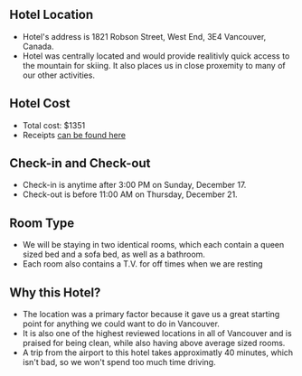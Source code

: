 ## Hotel Location

- Hotel's address is 1821 Robson Street, West End, 3E4 Vancouver, Canada.
- Hotel was centrally located and would provide realitivly quick access to the mountain for skiing. It also places us in close proxemity to many of our other activities.

## Hotel Cost

- Total cost: $1351
- Receipts [can be found here](/receipts/VancouverFlights.pdf "Hotel Receipts") 

## Check-in and Check-out
- Check-in is anytime after 3:00 PM on Sunday, December 17.
-  Check-out is before 11:00 AM on Thursday, December 21.


## Room Type

- We will be staying in two identical rooms, which each contain a queen sized bed and a sofa bed, as well as a bathroom.
- Each room also contains a T.V. for off times when we are resting



## Why this Hotel?
- The location was a primary factor because it gave us a great starting point for anything we could want to do in Vancouver.
- It is also one of the highest reviewed locations in all of Vancouver and is praised for being clean, while also having above average sized rooms.
- A trip from the airport to this hotel takes approximatly 40 minutes, which isn't bad, so we won't spend too much time driving.
